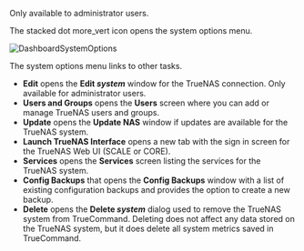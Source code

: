 &NewLine;

Only available to administrator users.

The stacked dot <span class="material-icons">more_vert</span> icon opens the system options menu.

![DashboardSystemOptions](/images/TrueCommand/Dashboard/DashboardSystemOptions.png "Dashboard System Options")

The system options menu links to other tasks.

* **Edit** opens the **Edit *system*** window for the TrueNAS connection. Only available for administrator users.
* **Users and Groups** opens the **Users** screen where you can add or manage TrueNAS users and groups.
* **Update** opens the **Update NAS** window if updates are available for the TrueNAS system.
* **Launch TrueNAS Interface** opens a new tab with the sign in screen for the TrueNAS Web UI (SCALE or CORE).
* **Services** opens the **Services** screen listing the services for the TrueNAS system.
* **Config Backups** that opens the **Config Backups** window with a list of existing configuration backups and provides the option to create a new backup.
* **Delete** opens the **Delete *system*** dialog used to remove the TrueNAS system from TrueCommand.
  Deleting does not affect any data stored on the TrueNAS system, but it does delete all system metrics saved in TrueCommand.
  